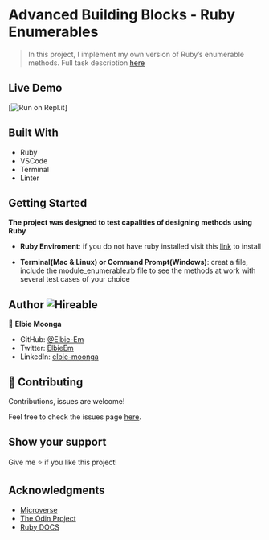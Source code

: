# Advanced Building Blocks - Ruby Enumerables

> In this project, I implement my own version of Ruby’s enumerable methods.
> Full task description [here](https://www.theodinproject.com/courses/ruby-programming/lessons/advanced-building-blocks)

## Live Demo

[![Run on Repl.it](https://repl.it/@elbieem/Building-Blocks-Enumerables)]

## Built With

- Ruby
- VSCode
- Terminal
- Linter

## Getting Started

**The project was designed to test capalities of designing methods using Ruby**
- **Ruby Enviroment**: if you do not have ruby installed visit this [link](https://www.ruby-lang.org/en/documentation/installation/) to install

- **Terminal(Mac & Linux) or Command Prompt(Windows)**: creat a file, include the module_enumerable.rb file to see the methods at work with several test cases of your choice

## Author ![Hireable](https://img.shields.io/badge/HIREABLE-YES-yellowgreen&?style=for-the-badge)

👤 **Elbie Moonga**

- GitHub: [@Elbie-Em](https://github.com/Elbie-em)
- Twitter: [ElbieEm](https://twitter.com/ElbieEm)
- LinkedIn: [elbie-moonga](https://www.linkedin.com/in/elbie-moonga-253bbb12b/)

## 🤝 Contributing

Contributions, issues are welcome!

Feel free to check the issues page [here](https://github.com/Elbie-em/Advanced-Building-Blocks---Enumerables/issues).

## Show your support

Give me ⭐️ if you like this project!

## Acknowledgments

- [Microverse](microverse.org)
- [The Odin Project](https://www.theodinproject.com/courses/ruby-programming/lessons/advanced-building-blocks)
- [Ruby DOCS](https://ruby-doc.org/core-2.6.5/Enumerable.html#method-i-inject)
